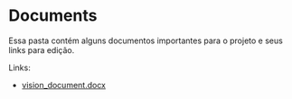 # Documents

Essa pasta contém alguns documentos importantes para o projeto e seus links para edição.

Links:
- [vision_document.docx](https://docs.google.com/document/d/155r4OSo0a4MifbTMTPtS713IaYW6OWNN/edit?usp=sharing&ouid=101810168975163766344&rtpof=true&sd=true)

